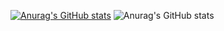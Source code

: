 [![Anurag's GitHub stats](https://github-readme-stats.vercel.app/api?username=MAAAARCY)](https://github.com/MAAAARCY/github-readme-stats)
![Anurag's GitHub stats](https://github-readme-stats.vercel.app/api?username=MAAAARCY&show_icons=true&theme=radical)
